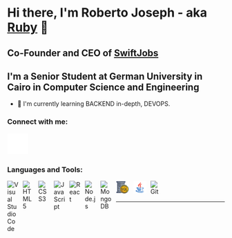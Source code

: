 # Hi there, I'm Roberto Joseph - aka [Ruby][Youtube] 👋 

## Co-Founder and CEO of [SwiftJobs](https://www.swiftjobs-eg.com)

## I'm a  Senior Student at German University in Cairo in Computer Science and Engineering

- 🌱 I'm currently learning BACKEND in-depth, DEVOPS.

### Connect with me:

[![website](./img/linkedin-dark.svg)](https://www.linkedin.com/in/roberto-joseph-b69ba11b1/)
&nbsp;&nbsp;



### Languages and Tools:

<img align="left" alt="Visual Studio Code" width="26px" src="https://cdn.jsdelivr.net/gh/devicons/devicon/icons/vscode/vscode-original.svg" style="padding-right:10px;" />
<img align="left" alt="HTML5" width="26px" src="https://cdn.jsdelivr.net/gh/devicons/devicon/icons/html5/html5-original.svg" style="padding-right:10px;" />
<img align="left" alt="CSS3" width="26px" src="https://cdn.jsdelivr.net/gh/devicons/devicon/icons/css3/css3-original.svg" style="padding-right:10px;" />
<img align="left" alt="JavaScript" width="26px" src="https://cdn.jsdelivr.net/gh/devicons/devicon/icons/javascript/javascript-original.svg" style="padding-right:10px;" />
<img align="left" alt="React" width="26px" src="https://cdn.jsdelivr.net/gh/devicons/devicon/icons/react/react-original.svg" style="padding-right:10px;" />
<img align="left" alt="Node.js" width="26px" src="https://cdn.jsdelivr.net/gh/devicons/devicon/icons/nodejs/nodejs-original.svg" style="padding-right:10px;" />
<img align="left" alt="MongoDB" width="26px" src="https://cdn.jsdelivr.net/gh/devicons/devicon/icons/mongodb/mongodb-original.svg" style="padding-right:10px;" />
<img align="left" alt="MSSQL" width="30px" src="./img/icons8-sql-server-64.png" style="padding-right:10px;" />
<img align="left" alt="Java" width="30px" src="./img/icons8-java-48.png" style="padding-right:10px;" />

<img align="left" alt="Git" width="26px" src="https://cdn.jsdelivr.net/gh/devicons/devicon/icons/git/git-original.svg" style="padding-right:10px;" />
<br />
<br />

---













[website]: https://codeSTACKr.com
[course]: http://vsCodeHero.com
[youtube]: https://www.youtube.com/channel/UC1stT304tPFpGchfAUDPkMA
[instagram]: https://www.instagram.com/robertojosephnabil/
[linkedin]: https://www.linkedin.com/in/roberto-joseph-b69ba11b1/
[Youtube]: https://www.youtube.com/watch?v=pm5J-Lk0TE0

